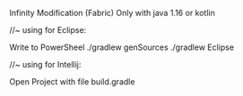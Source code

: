 Infinity Modification (Fabric)
Only with java 1.16 or kotlin

//~ using for Eclipse:

Write to PowerSheel
./gradlew genSources 
./gradlew Eclipse


//~ using for Intellij:

Open Project with file build.gradle


